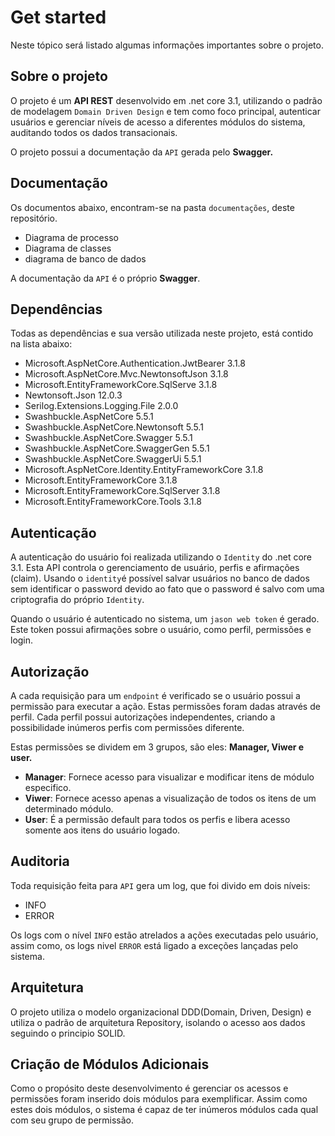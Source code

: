 # Get started
Neste tópico será listado algumas informações importantes sobre o projeto.


## Sobre o projeto
O projeto é um **API REST** desenvolvido em  .net core 3.1, utilizando o padrão de modelagem `Domain Driven Design` e tem como foco principal, autenticar usuários e gerenciar níveis de acesso a diferentes módulos do sistema, auditando todos os dados transacionais.

O projeto possui a documentação da `API` gerada pelo **Swagger.**  

## Documentação
Os documentos abaixo, encontram-se na pasta `documentações`, deste repositório.
 
 - Diagrama de processo
 - Diagrama de classes
 - diagrama de banco de dados

A documentação da `API` é o próprio **Swagger**.

## Dependências
Todas as dependências e sua versão utilizada neste projeto, está contido na lista abaixo: 
 - Microsoft.AspNetCore.Authentication.JwtBearer 3.1.8
 - Microsoft.AspNetCore.Mvc.NewtonsoftJson 3.1.8
 - Microsoft.EntityFrameworkCore.SqlServe 3.1.8
 - Newtonsoft.Json 12.0.3
 - Serilog.Extensions.Logging.File 2.0.0
 - Swashbuckle.AspNetCore 5.5.1
 - Swashbuckle.AspNetCore.Newtonsoft 5.5.1
 - Swashbuckle.AspNetCore.Swagger 5.5.1
 - Swashbuckle.AspNetCore.SwaggerGen 5.5.1
 - Swashbuckle.AspNetCore.SwaggerUi 5.5.1
 - Microsoft.AspNetCore.Identity.EntityFrameworkCore 3.1.8
 - Microsoft.EntityFrameworkCore 3.1.8
 - Microsoft.EntityFrameworkCore.SqlServer 3.1.8
 - Microsoft.EntityFrameworkCore.Tools 3.1.8

## Autenticação
A autenticação do usuário foi realizada utilizando o `Identity` do .net core 3.1. Esta API controla o gerenciamento de usuário, perfis e afirmações (claim). Usando o `identity`é possível salvar usuários no banco de dados sem identificar o password devido ao fato que o password é salvo com uma criptografia do próprio `Identity`.

Quando o usuário é autenticado no sistema, um `jason web token` é gerado. Este token possui afirmações sobre o usuário, como perfil, permissões e login. 

## Autorização

A cada requisição para um `endpoint` é verificado se o usuário possui a permissão para  executar a ação. Estas permissões foram dadas através de perfil.  Cada perfil possui autorizações independentes, criando a possibilidade inúmeros perfis com permissões diferente.

Estas permissões se dividem em 3 grupos, são eles: **Manager, Viwer e user.**

 - **Manager**: Fornece acesso para visualizar e modificar
   itens de módulo especifico. 
 - **Viwer**: Fornece acesso
   apenas a visualização de todos os itens de um determinado módulo. 
 - **User**: É a permissão default para todos os perfis e libera
   acesso somente aos itens do usuário logado.

## Auditoria
Toda requisição feita para `API` gera um log, que foi divido em dois níveis: 

 - INFO
 - ERROR

Os logs com o nível `INFO` estão atrelados a ações executadas pelo usuário, assim como, os logs nivel `ERROR` está ligado a exceções lançadas pelo sistema.

## Arquitetura

O projeto utiliza o modelo organizacional DDD(Domain, Driven, Design) e utiliza o padrão de arquitetura Repository, isolando o acesso aos dados seguindo o principio SOLID.

## Criação de Módulos Adicionais
Como o propósito deste desenvolvimento é gerenciar os acessos e permissões foram inserido dois módulos para exemplificar. Assim como estes dois módulos, o sistema é capaz de ter inúmeros módulos cada qual com seu grupo de permissão.

